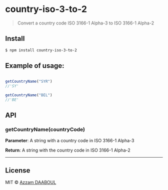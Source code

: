 # country-iso-3-to-2

> Convert a country code ISO 3166-1 Alpha-3 to ISO 3166-1 Alpha-2

## Install

```sh
$ npm install country-iso-3-to-2
```

## Example of usage:

```js

getCountryName("SYR")
//'SY'

getCountryName("BEL")
//'BE'

```

## API

### getCountryName(countryCode)

**Parameter**:
A string with a country code in ISO 3166-1 Alpha-3

**Return**:
A string with the country code in ISO 3166-1 Alpha-2

---

## License

MIT © [Azzam DAABOUL](https://azzamdaaboul.net/)
